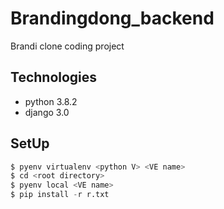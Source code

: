 # Brandingdong_backend

Brandi clone coding project

## Technologies
- python 3.8.2
- django 3.0

## SetUp
```python
$ pyenv virtualenv <python V> <VE name>
$ cd <root directory>
$ pyenv local <VE name>
$ pip install -r r.txt
```